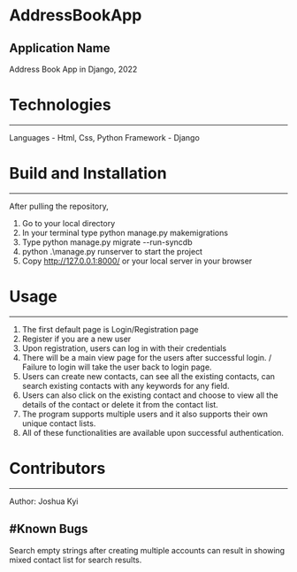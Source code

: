 # AddressBookApp

Application Name
----------------
Address Book App in Django, 2022

# Technologies
--------------
Languages - Html, Css, Python
Framework - Django

# Build and Installation
------------------------
After pulling the repository, 
1. Go to your local directory
2. In your terminal type python manage.py makemigrations  
3. Type python manage.py migrate --run-syncdb
4. python .\manage.py runserver to start the project
5. Copy http://127.0.0.1:8000/ or your local server in your browser

# Usage
-------
1. The first default page is Login/Registration page
2. Register if you are a new user
3. Upon registration, users can log in with their credentials
4. There will be a main view page for the users after successful login. / Failure to login will take the user back to login page.
5. Users can create new contacts, can see all the existing contacts, can search existing contacts with any keywords for any field.
6. Users can also click on the existing contact and choose to view all the details of the contact or delete it from the contact list.
7. The program supports multiple users and it also supports their own unique contact lists.
8. All of these functionalities are available upon successful authentication.

# Contributors
--------------
Author: Joshua Kyi

#Known Bugs
-----------
Search empty strings after creating multiple accounts can result in showing mixed contact list for search results.

